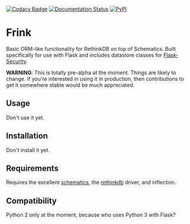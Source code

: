[![Codacy Badge](https://api.codacy.com/project/badge/Grade/1cb657305adf48ea8bf7fe5737d9d995)](https://www.codacy.com/app/drcongo/flask-frink)
[![Documentation Status](https://readthedocs.org/projects/flask-frink/badge/?version=latest)](http://flask-frink.readthedocs.io/en/latest/?badge=latest)
[![PyPI](https://img.shields.io/pypi/v/flask-frink.svg)](https://pypi.python.org/pypi/flask-frink)

# Frink

Basic ORM-like functionality for RethinkDB on top of Schematics. Built specifically for use with Flask and includes datastore classes for [Flask-Security](https://github.com/mattupstate/flask-security).

**WARNING**: This is totally pre-alpha at the moment. Things are likely to change. If you're interested in using it in production, then contributions to get it somewhere stable would be much appreciated.

## Usage

Don't use it yet.

## Installation

Don't install it yet.

## Requirements

Requires the excellent [schematics](https://github.com/schematics/schematics), the [rethinkdb](https://pypi.python.org/pypi/rethinkdb/) driver, and inflection.

## Compatibility

Python 2 only at the moment, because who uses Python 3 with Flask?
